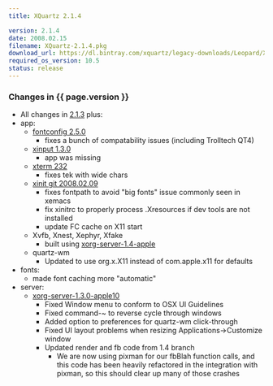 ```yaml
---
title: XQuartz 2.1.4

version: 2.1.4
date: 2008.02.15
filename: XQuartz-2.1.4.pkg
download_url: https://dl.bintray.com/xquartz/legacy-downloads/Leopard/X11-2.1.4.pkg
required_os_version: 10.5
status: release
---
```


### Changes in {{ page.version }} ###
  * All changes in [2.1.3](XQuartz-2.1.3.html) plus:
  * app:
    * [fontconfig 2.5.0](https://lists.freedesktop.org/archives/xorg-announce/2007-March/000278.html)
      * fixes a bunch of compatability issues (including Trolltech QT4)
    * [xinput 1.3.0](https://lists.freedesktop.org/archives/xorg-announce/2008-January/000438.html)
      * app was missing
    * [xterm 232](http://invisible-island.net/xterm/xterm.log.html)
      * fixes tek with wide chars
    * [xinit git 2008.02.09](https://cgit.freedesktop.org/xorg/app/xinit/?h=238b74a47eb66bfa24627b099bf9c6a06e91d35a)
      * fixes fontpath to avoid "big fonts" issue commonly seen in xemacs
      * fix xinitrc to properly process .Xresources if dev tools are not installed
      * update FC cache on X11 start
    * Xvfb, Xnest, Xephyr, Xfake
      * built using [xorg-server-1.4-apple](https://github.com/XQuartz/xorg-server/commits/1b22192e5079cec0e0b5e072415e93aae67d8593)
    * quartz-wm
      * Updated to use org.x.X11 instead of com.apple.x11 for defaults
  * fonts:
    * made font caching more "automatic"
  * server:
    * [xorg-server-1.3.0-apple10](https://github.com/XQuartz/xorg-server/commits/2e7a8396b7aeaf9ffe8f72a6d2f6da61bc1c1cf4)
      * Fixed Window menu to conform to OSX UI Guidelines
      * Fixed command-~ to reverse cycle through windows
      * Added option to preferences for quartz-wm click-through
      * Fixed UI layout problems when resizing Applications->Customize window
      * Updated render and fb code from 1.4 branch
        * We are now using pixman for our fbBlah function calls, and this code has been heavily refactored in the integration with pixman, so this should clear up many of those crashes
